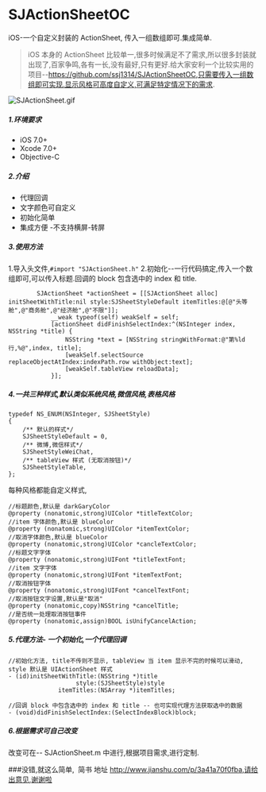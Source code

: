 # SJActionSheetOC
iOS-一个自定义封装的 ActionSheet, 传入一组数组即可.集成简单.
>iOS 本身的 ActionSheet 比较单一,很多时候满足不了需求,所以很多封装就出现了,百家争鸣,各有一长,没有最好,只有更好.给大家安利一个比较实用的项目--https://github.com/ssj1314/SJActionSheetOC,只需要传入一组数组即可实现.显示风格可高度自定义,可满足特定情况下的需求.

![SJActionSheet.gif](http://upload-images.jianshu.io/upload_images/1761100-9a463657bc8621e3.gif?imageMogr2/auto-orient/strip%7CimageView2/2/w/1240)

##### 1.环境要求
- iOS 7.0+
- Xcode 7.0+
- Objective-C 

##### 2.介绍
- 代理回调
- 文字颜色可自定义
- 初始化简单
- 集成方便
-不支持横屏-转屏

##### 3.使用方法
1.导入头文件,`#import "SJActionSheet.h"`
2.初始化--一行代码搞定,传入一个数组即可,可以传入标题.回调的 block 包含选中的 index 和 title.
```
        SJActionSheet *actionSheet = [[SJActionSheet alloc] initSheetWithTitle:nil style:SJSheetStyleDefault itemTitles:@[@"头等舱",@"商务舱",@"经济舱",@"不限"]];
            __weak typeof(self) weakSelf = self;
            [actionSheet didFinishSelectIndex:^(NSInteger index, NSString *title) {
                NSString *text = [NSString stringWithFormat:@"第%ld行,%@",index, title];
                [weakSelf.selectSource replaceObjectAtIndex:indexPath.row withObject:text];
                [weakSelf.tableView reloadData];
            }];
```
##### 4.一共三种样式,默认类似系统风格,微信风格,表格风格
```
typedef NS_ENUM(NSInteger, SJSheetStyle)
{
    /** 默认的样式*/
    SJSheetStyleDefault = 0,
    /** 微博,微信样式*/
    SJSheetStyleWeiChat,
    /** tableView 样式 (无取消按钮)*/
    SJSheetStyleTable,
};
```
每种风格都能自定义样式,
```
//标题颜色,默认是 darkGaryColor
@property (nonatomic,strong)UIColor *titleTextColor;
//item 字体颜色,默认是 blueColor
@property (nonatomic,strong)UIColor *itemTextColor;
//取消字体颜色,默认是 blueColor
@property (nonatomic,strong)UIColor *cancleTextColor;
//标题文字字体
@property (nonatomic,strong)UIFont *titleTextFont;
//item 文字字体
@property (nonatomic,strong)UIFont *itemTextFont;
//取消按钮字体
@property (nonatomic,strong)UIFont *cancelTextFont;
//取消按钮文字设置,默认是"取消"
@property (nonatomic,copy)NSString *cancelTitle;
//是否统一处理取消按钮事件
@property (nonatomic,assign)BOOL isUnifyCancelAction;
```
##### 5.代理方法- 一个初始化,一个代理回调
```
//初始化方法, title不传则不显示, tableView 当 item 显示不完的时候可以滑动, style 默认是 UIActionSheet 样式
- (id)initSheetWithTitle:(NSString *)title
                   style:(SJSheetStyle)style
              itemTitles:(NSArray *)itemTitles;

//回调 block 中包含选中的 index 和 title -- 也可实现代理方法获取选中的数据
- (void)didFinishSelectIndex:(SelectIndexBlock)block;
```
##### 6.根据需求可自己改变
改变可在-- SJActionSheet.m 中进行,根据项目需求,进行定制.

###没错,就这么简单,  简书 地址 http://www.jianshu.com/p/3a41a70f0fba,请给出意见,谢谢啦
